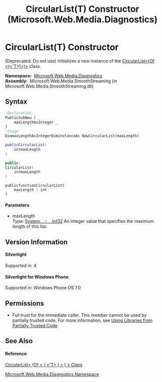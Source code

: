 ﻿---
title: CircularList(T) Constructor  (Microsoft.Web.Media.Diagnostics)
TOCTitle: CircularList(T) Constructor
ms:assetid: M:Microsoft.Web.Media.Diagnostics.CircularList`1.#ctor(System.Int32)
ms:mtpsurl: https://msdn.microsoft.com/en-us/library/Ff728288(v=VS.90)
ms:contentKeyID: 31469307
ms.date: 05/02/2012
mtps_version: v=VS.90
f1_keywords:
- Microsoft.Web.Media.Diagnostics.CircularList`1.#ctor
- Microsoft.Web.Media.Diagnostics.CircularList`1.CircularList
dev_langs:
- CSharp
- JScript
- VB
- c++
api_location:
- Microsoft.Web.Media.SmoothStreaming.dll
api_name:
- Microsoft.Web.Media.Diagnostics.CircularList`1..ctor
api_type:
- Managed
topic_type:
- apiref
- kbSyntax
product_family_name: VS
ROBOTS: INDEX,FOLLOW
---

# CircularList(T) Constructor

(Deprecated. Do not use) Initializes a new instance of the [CircularList\<(Of \<(\<'T\>)\>)\>](circularlist-t-class-microsoft-web-media-diagnostics_1.md) class.

**Namespace:**  [Microsoft.Web.Media.Diagnostics](microsoft-web-media-diagnostics-namespace_1.md)  
**Assembly:**  Microsoft.Web.Media.SmoothStreaming (in Microsoft.Web.Media.SmoothStreaming.dll)

## Syntax

``` vb
'Declaration
PublicSubNew ( _
    maxLengthAsInteger _
)
'Usage
DimmaxLengthAsIntegerDiminstanceAs NewCircularList(maxLength)
```

``` csharp
publicCircularList(
    intmaxLength
)
```

``` c++
public:
CircularList(
    intmaxLength
)
```

``` jscript
publicfunctionCircularList(
    maxLength : int
)
```

#### Parameters

  - maxLength  
    Type: [System. . :: . .Int32](https://msdn.microsoft.com/en-us/library/td2s409d\(v=vs.90\))  
    An integer value that specifies the maximum length of this list.  

## Version Information

#### Silverlight

Supported in: 4  

#### Silverlight for Windows Phone

Supported in: Windows Phone OS 7.0  

## Permissions

  - Full trust for the immediate caller. This member cannot be used by partially trusted code. For more information, see [Using Libraries from Partially Trusted Code](https://msdn.microsoft.com/en-us/library/8skskf63\(v=vs.90\)).

## See Also

#### Reference

[CircularList\< (Of \< ( \<'T\> ) \> ) \> Class](circularlist-t-class-microsoft-web-media-diagnostics_1.md)

[Microsoft.Web.Media.Diagnostics Namespace](microsoft-web-media-diagnostics-namespace_1.md)

